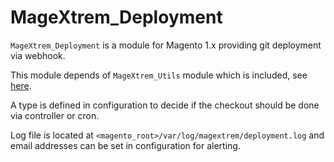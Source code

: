 # MageXtrem_Deployment

`MageXtrem_Deployment` is a module for Magento 1.x providing git deployment via webhook.

This module depends of `MageXtrem_Utils` module which is included, see [here](https://github.com/kthomas59/MageXtrem_Utils).

A type is defined in configuration to decide if the checkout should be done via controller or cron.

Log file is located at `<magento_root>/var/log/magextrem/deployment.log` and email addresses can be set in configuration for alerting.